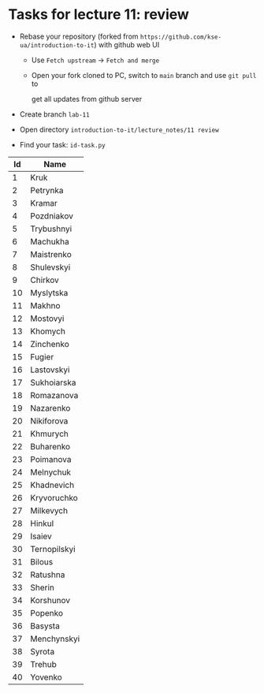 # Tasks for lecture 11: review

- Rebase your repository (forked from
  `https://github.com/kse-ua/introduction-to-it`)
  with github web UI
  - Use `Fetch upstream` -> `Fetch and merge`
  - Open your fork cloned to PC, switch to `main` branch and use `git pull` to

    get all updates from github server

- Create branch `lab-11`
- Open directory `introduction-to-it/lecture_notes/11 review`
- Find your task: `id-task.py`

| Id | Name |
| --- | --- |
| 1 | Kruk |
| 2 | Petrynka |
| 3 | Kramar |
| 4 | Pozdniakov |
| 5 | Trybushnyi |
| 6 | Machukha |
| 7 | Maistrenko |
| 8 | Shulevskyi |
| 9 | Chirkov |
| 10 | Myslytska |
| 11 | Makhno |
| 12 | Mostovyi |
| 13 | Khomych |
| 14 | Zinchenko |
| 15 | Fugier |
| 16 | Lastovskyi |
| 17 | Sukhoiarska |
| 18 | Romazanova |
| 19 | Nazarenko |
| 20 | Nikiforova |
| 21 | Khmurych |
| 22 | Buharenko |
| 23 | Poimanova |
| 24 | Melnychuk |
| 25 | Khadnevich |
| 26 | Kryvoruchko |
| 27 | Milkevych |
| 28 | Hinkul |
| 29 | Isaiev |
| 30 | Ternopilskyi |
| 31 | Bilous |
| 32 | Ratushna |
| 33 | Sherin |
| 34 | Korshunov |
| 35 | Popenko |
| 36 | Basysta |
| 37 | Menchynskyi |
| 38 | Syrota |
| 39 | Trehub |
| 40 | Yovenko |
